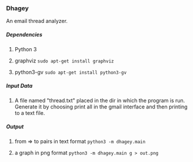 ### Dhagey

An email thread analyzer.

##### Dependencies

1. Python 3

2. graphviz
 `sudo apt-get install graphviz`

3. python3-gv
 `sudo apt-get install python3-gv`

##### Input Data

1. A file named "thread.txt" placed in the dir in which the program is run. Generate it by choosing print all in the gmail interface and then printing to a text file.

##### Output

1. from => to pairs in text format
 `python3 -m dhagey.main`

2. a graph in png format
 `python3 -m dhagey.main g > out.png`